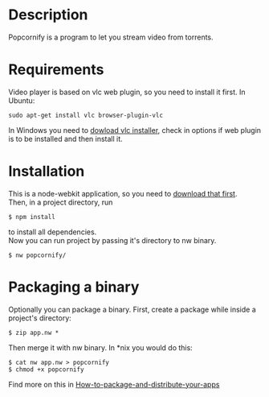 Description
===========  
Popcornify is a program to let you stream video from torrents.

Requirements
============
Video player is based on vlc web plugin, so you need to install it first.
In Ubuntu:  
```
sudo apt-get install vlc browser-plugin-vlc
```  
In Windows you need to [dowload vlc installer](https://www.videolan.org/vlc/download-windows.html), check in options if web plugin is to be installed and then install it.

Installation
============  
This is a node-webkit application, so you need to [download that first](https://github.com/rogerwang/node-webkit#downloads).  
Then, in a project directory, run  
```
$ npm install 
```  
to install all dependencies.  
Now you can run project by passing it's directory to nw binary.  
```
$ nw popcornify/
```

Packaging a binary
=================  
Optionally you can package a binary.
First, create a package while inside a project's directory:
```
$ zip app.nw *
```  
Then merge it with nw binary. In *nix you would do this:  
```
$ cat nw app.nw > popcornify
$ chmod +x popcornify
```  
Find more on this in [How-to-package-and-distribute-your-apps](https://github.com/rogerwang/node-webkit/wiki/How-to-package-and-distribute-your-apps)